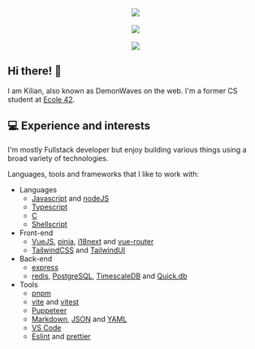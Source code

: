 <div align="center">
  <a href="https://github.com/anuraghazra/github-readme-stats" alt="kibotrel's GitHub stats">
    <img src="https://github-readme-stats-kibotrel.vercel.app/api?username=kibotrel&count_private=true&show_icons=true&theme=gotham&custom_title=General%20stats" />
  </a>
  <br>
  <br>
  <a href="https://github.com/JaeSeoKim/badge42" alt="kibotrel 42 profile">
    <img src="https://badge42.vercel.app/api/v2/cl16eeo7s001109mj06ekb8jp/stats?cursusId=21&coalitionId=2" />
  </a>
  <br>
  <br>
    <a href="https://github.com/anuraghazra/github-readme-stats" alt="kibotrel's top languages">
      <img src="https://github-readme-stats.vercel.app/api/top-langs/?username=kibotrel&layout=compact&langs_count=5&hide=c%2B%2B,Makefile&theme=gotham&card_width=445" />
  </a>
</div>

## Hi there! :wave:

I am Kilian, also known as DemonWaves on the web. I'm a former CS student at [Ecole 42](https://github.com/42Paris).

## :computer: Experience and interests

I'm mostly Fullstack developer but enjoy building various things using a broad variety of technologies.

Languages, tools and frameworks that I like to work with:

- Languages
  - [Javascript](https://developer.mozilla.org/en-US/docs/Web/JavaScript) and [nodeJS](https://nodejs.org/en/)
  - [Typescript](https://www.typescriptlang.org/)
  - [C](https://www.programiz.com/c-programming)
  - [Shellscript](https://www.shellscript.sh/)
- Front-end
  - [VueJS](https://vuejs.org/), [pinia](https://pinia.vuejs.org/), [i18next](https://www.i18next.com) and [vue-router](https://router.vuejs.org/)
  - [TailwindCSS](https://tailwindcss.com/) and [TailwindUI](https://tailwindui.com/)
- Back-end
  - [express](https://expressjs.com/)
  - [redis](https://redis.io/), [PostgreSQL](https://www.postgresql.org/), [TimescaleDB](https://docs.timescale.com/) and [Quick.db](https://www.npmjs.com/package/quick.db)
- Tools
  - [pnpm](https://pnpm.io/)
  - [vite](https://vitejs.dev/) and [vitest](https://vitest.dev/)
  - [Puppeteer](https://github.com/puppeteer/puppeteer)
  - [Markdown](https://www.markdownguide.org/getting-started/), [JSON](https://www.json.org/json-en.html) and [YAML](https://docs.ansible.com/ansible/latest/reference_appendices/YAMLSyntax.html)
  - [VS Code](https://code.visualstudio.com/)
  - [Eslint](https://eslint.org/) and [prettier](https://prettier.io/)
